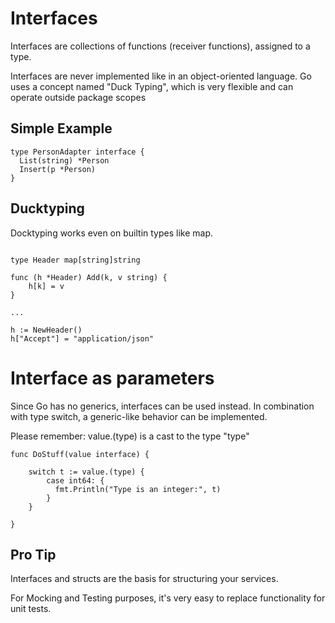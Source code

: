 # Interfaces

Interfaces are  collections of functions (receiver functions), assigned to a type.

Interfaces are never implemented like in an object-oriented language.
Go uses a concept named "Duck Typing", which is very flexible and can operate outside package scopes


## Simple Example 

```golang
type PersonAdapter interface {
  List(string) *Person
  Insert(p *Person)
}
```

## Ducktyping

Docktyping works even on builtin types like map.

```golang

type Header map[string]string

func (h *Header) Add(k, v string) {
	h[k] = v
}

...

h := NewHeader()
h["Accept"] = "application/json"

```

# Interface as parameters

Since Go has no generics, interfaces can be used instead.
In combination with type switch, a generic-like behavior can be implemented.

Please remember: value.(type) is a cast to the type "type"

```golang
func DoStuff(value interface) {

    switch t := value.(type) {
        case int64: {
          fmt.Println("Type is an integer:", t)
        }
    }
    
}
```


## Pro Tip

Interfaces and structs are the basis for structuring your services.

For Mocking and Testing purposes, it's very easy to replace functionality for unit tests. 
